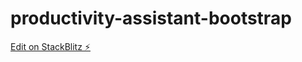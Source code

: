 # productivity-assistant-bootstrap

[Edit on StackBlitz ⚡️](https://stackblitz.com/edit/angular-rhnw3b-kc3sku)
